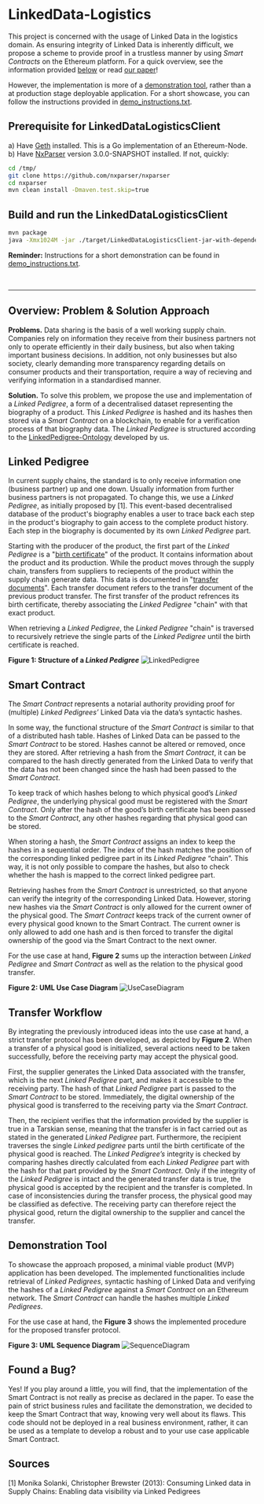 # LinkedData-Logistics
This project is concerned with the usage of Linked Data in the logistics domain. As ensuring integrity of Linked Data is inherently difficult, we propose a scheme to provide proof in a trustless manner by using *Smart Contracts* on the Ethereum platform. For a quick overview, see the information provided [below](https://github.com/uvdsl/LinkedData-Logistics#overview-problem--solution-approach) or read [our paper](https://github.com/uvdsl/LinkedData-Logistics/blob/master/resources/literature/paper_final.pdf)!<p>
        
However, the implementation is more of a [demonstration tool](https://github.com/uvdsl/LinkedData-Logistics#demonstration-tool), rather than a at production stage deployable application. For a short showcase, you can follow the instructions provided in [demo_instructions.txt](https://github.com/uvdsl/LinkedData-Logistics/blob/master/resources/demo_instructions.txt).

## Prerequisite for LinkedDataLogisticsClient
a) Have [Geth](https://geth.ethereum.org/downloads/) installed. This is a Go implementation of an Ethereum-Node.<br>
b) Have [NxParser](https://github.com/nxparser/nxparser) version 3.0.0-SNAPSHOT installed. If not, quickly:
```bash
cd /tmp/
git clone https://github.com/nxparser/nxparser
cd nxparser
mvn clean install -Dmaven.test.skip=true
```

## Build and run the LinkedDataLogisticsClient
```bash
mvn package
java -Xmx1024M -jar ./target/LinkedDataLogisticsClient-jar-with-dependencies.jar
```

**Reminder:** Instructions for a short demonstration can be found in [demo_instructions.txt](https://github.com/uvdsl/LinkedData-Logistics/blob/master/resources/demo_instructions.txt).

<br>

---

## Overview: Problem & Solution Approach
**Problems.** Data sharing is the basis of a well working supply chain. Companies rely on information they receive from their business partners not only to operate efficiently in their daily business, but also when taking important business decisions. In addition, not only businesses but also society, clearly demanding more transparency regarding details on consumer products and their transportation, require a way of recieving and verifying information in a standardised manner.<p>
        
**Solution.** To solve this problem, we propose the use and implementation of a *Linked Pedigree*, a form of a decentralised dataset representing the biography of a product. This *Linked Pedigree* is hashed and its hashes then stored via a *Smart Contract* on a blockchain, to enable for a verification process of that biography data. 
The *Linked Pedigree* is structured according to the [LinkedPedigree-Ontology](http://www.student.kit.edu/~uvdsl/ontologies/linkedPedigree.ttl) developed by us.<p>
        
## Linked Pedigree
In current supply chains, the standard is to only receive information one (business partner) up
and one down. Usually information from further business partners is not propagated. To change this, we use a *Linked Pedigree*, as initially proposed by [1]. This event-based decentralised database of the product's biography enables a user to trace back each step in the product's biography to gain access to the complete product history. Each step in the biography is documented by its own *Linked Pedigree* part. <p>

Starting with the producer of the product, the first part of the *Linked Pedigree* is a "[birth certificate](http://www.student.kit.edu/~uvdsl/data/birthCert.ttl)" of the product. It contains information about the product and its production. While the product moves through the supply chain, transfers from suppliers to reciepents of the product within the supply chain generate data. This data is documented in "[transfer documents](http://www.student.kit.edu/~uvdsl/data/linkedTransfer1.ttl)". Each transfer document refers to the transfer document of the previous product transfer. The first transfer of the product refrences its birth certificate, thereby associating the *Linked Pedigree* "chain" with that exact product. <p>
        
When retrieving a *Linked Pedigree*, the *Linked Pedigree* "chain" is traversed to recursively retrieve the single parts of the *Linked Pedigree* until the birth certificate is reached.<p>
        
**Figure 1: Structure of a _Linked Pedigree_**
![LinkedPedigree](https://github.com/uvdsl/LinkedData-Logistics/blob/master/resources/images/linkedPedigree.png)

## Smart Contract
The *Smart Contract* represents a notarial authority providing proof for (multiple) *Linked Pedigrees’* Linked Data via the data’s syntactic hashes.<p>
        
In some way, the functional structure of the *Smart Contract* is similar to that of a distributed hash table. Hashes of Linked Data can be passed to the *Smart Contract* to be stored. Hashes cannot be altered or removed, once they are stored. After retrieving a hash from the *Smart Contract*, it can be compared to the hash directly generated from the Linked Data to verify that the data has not been changed since the hash had been passed to the *Smart Contract*.<p>
        
To keep track of which hashes belong to which physical good’s *Linked Pedigree*, the underlying physical good must be registered with the *Smart Contract*. Only after the hash of the good’s birth certificate has been passed to the *Smart Contract*, any other hashes regarding that physical good can be stored.<p>
        
When storing a hash, the *Smart Contract* assigns an index to keep the hashes in a sequential order. The index of the hash matches the position of the corresponding linked pedigree part in its *Linked Pedigree* “chain”. This way, it is not only possible to compare the hashes, but also to check whether the hash is mapped to the correct linked pedigree part.<p>
        
Retrieving hashes from the *Smart Contract* is unrestricted, so that anyone can verify the integrity of the corresponding Linked Data. However, storing new hashes via the *Smart Contract* is only allowed for the current owner of the physical good. The *Smart Contract* keeps track of the current owner of every physical good known to the Smart Contract. The current owner is only allowed to add one hash and is then forced to transfer the digital ownership of the good via the Smart Contract to the next owner.<p>
        
For the use case at hand, **Figure 2** sums up the interaction between *Linked Pedigree* and *Smart Contract* as well as the relation to the physical good transfer.<p>
        
**Figure 2: UML Use Case Diagram**
![UseCaseDiagram](https://github.com/uvdsl/LinkedData-Logistics/blob/master/resources/images/Use%20case.png)

## Transfer Workflow
By integrating the previously introduced ideas into the use case at hand, a strict transfer protocol has been developed, as depicted by **Figure 2**. When a transfer of a physical good is initialized, several actions need to be taken successfully, before the receiving party may accept the physical good.<p>
        
First, the supplier generates the Linked Data associated with the transfer, which is the next *Linked Pedigree* part, and makes it accessible to the receiving party. The hash of that *Linked Pedigree* part is passed to the *Smart Contract* to be stored. Immediately,
the digital ownership of the physical good is transferred to the receiving party via the *Smart Contract*.<p>
        
Then, the recipient verifies that the information provided by the supplier is true in a Tarskian sense, meaning that the transfer is in fact carried out as stated in the generated *Linked Pedigree* part. Furthermore, the recipient traverses the single *Linked pedigree* parts until the birth certificate of the physical good is reached. The *Linked Pedigree’s* integrity is checked by comparing hashes directly calculated from each *Linked Pedigree* part with the hash for that part provided by the *Smart Contract*. Only if the integrity of the *Linked Pedigree* is intact and the generated transfer data is true, the physical good is accepted by the recipient and the transfer is completed. In case of inconsistencies during the transfer process, the physical good may be classified as defective. The receiving party can therefore reject the physical good, return the digital ownership to the supplier and cancel the transfer.

## Demonstration Tool 
To showcase the approach proposed, a minimal viable product (MVP) application has been developed. The implemented functionalities include retrieval of *Linked Pedigrees*, syntactic hashing of Linked Data and verifying the hashes of a *Linked Pedigree* against a *Smart Contract* on an Ethereum network. The *Smart Contract* can handle the hashes multiple *Linked Pedigrees*.<p>
        
For the use case at hand, the **Figure 3** shows the implemented procedure for the proposed transfer protocol.<p>
        
**Figure 3: UML Sequence Diagram**
![SequenceDiagram](https://github.com/uvdsl/LinkedData-Logistics/blob/master/resources/images/Sequence%20Diagram.png)



## Found a Bug?
Yes! If you play around a little, you will find, that the implementation of the Smart Contract is not really as precise as declared in the paper. To ease the pain of strict business rules and facilitate the demonstration, we decided to keep the Smart Contract that way, knowing very well about its flaws. This code should not be deployed in a real business environment, rather, it can be used as a template to develop a robust and to your use case applicable Smart Contract.

## Sources
[1] Monika Solanki, Christopher Brewster (2013): Consuming Linked data in Supply Chains: Enabling data visibility via Linked Pedigrees 
